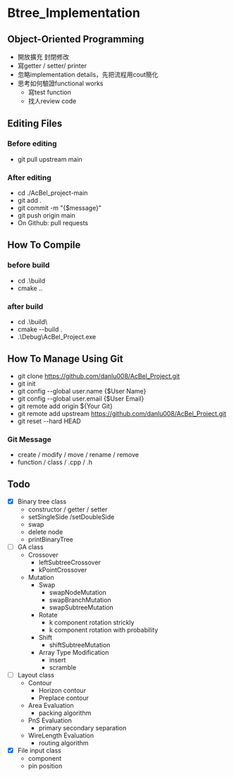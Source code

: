 # Btree_Implementation

## Object-Oriented Programming
* 開放擴充 封閉修改
* 寫getter / setter/ printer
* 忽略implementation details，先把流程用cout簡化
* 思考如何驗證functional works
  * 寫test function
  * 找人review code

## Editing Files
### Before editing
- git pull upstream main
### After editing
- cd ./AcBel_project-main
- git add .
- git commit -m "{$message}"
- git push origin main
- On Github: pull requests

## How To Compile
### before build
- cd .\build
- cmake ..
### after build
- cd .\build\
- cmake --build .
- .\Debug\AcBel_Project.exe

## How To Manage Using Git
- git clone https://github.com/danlu008/AcBel_Project.git
- git init
- git config --global user.name {$User Name}
- git config --global user.email {$User Email}
- git remote add origin ${Your Git}
- git remote add upstream https://github.com/danlu008/AcBel_Project.git
- git reset --hard HEAD

### Git Message
- create / modify / move / rename / remove
- function / class / .cpp / .h

## Todo
- [x] Binary tree class
  * constructor / getter / setter
  * setSingleSide /setDoubleSide
  * swap
  * delete node
  * printBinaryTree
- [ ] GA class
  * Crossover
    * leftSubtreeCrossover
    * kPointCrossover
  * Mutation
    * Swap
      * swapNodeMutation
      * swapBranchMutation
      * swapSubtreeMutation
    * Rotate
      * k component rotation strickly
      * k component rotation with probability
    * Shift
      * shiftSubtreeMutation
    * Array Type Modification
      * insert
      * scramble
- [ ] Layout class
  * Contour
    * Horizon contour
    * Preplace contour
  * Area Evaluation
    * packing algorithm
  * PnS Evaluation
    * primary secondary separation
  * WireLength Evaluation
    * routing algorithm
- [x] File input class
  * component
  * pin position